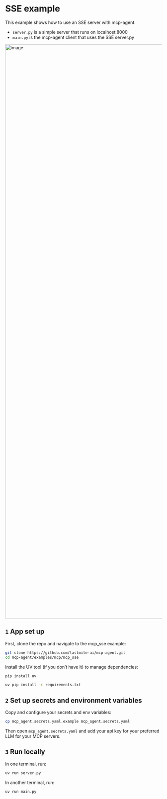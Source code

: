 # SSE example

This example shows how to use an SSE server with mcp-agent.

- `server.py` is a simple server that runs on localhost:8000
- `main.py` is the mcp-agent client that uses the SSE server.py

<img width="1848" alt="image" src="https://github.com/user-attachments/assets/94c1e17c-a8d7-4455-8008-8f02bc404c28" />

## `1` App set up

First, clone the repo and navigate to the mcp_sse example:

```bash
git clone https://github.com/lastmile-ai/mcp-agent.git
cd mcp-agent/examples/mcp/mcp_sse
```

Install the UV tool (if you don’t have it) to manage dependencies:

```bash
pip install uv

uv pip install -r requirements.txt
```

## `2` Set up secrets and environment variables

Copy and configure your secrets and env variables:

```bash
cp mcp_agent.secrets.yaml.example mcp_agent.secrets.yaml
```

Then open `mcp_agent.secrets.yaml` and add your api key for your preferred LLM for your MCP servers.

## `3` Run locally

In one terminal, run:

```bash
uv run server.py
```

In another terminal, run:

```bash
uv run main.py
```
